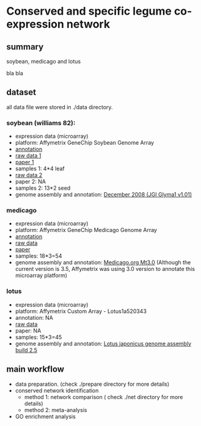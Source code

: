 # Conserved and specific legume co-expression network

## summary

soybean, medicago and lotus

bla bla

## dataset

all data file were stored in ./data directory.

### soybean (williams 82):

*  expression data (microarray)
  *  platform: Affymetrix GeneChip Soybean Genome Array
  *  [annotation](http://www.affymetrix.com/Auth/analysis/downloads/na32/ivt/Soybean.na32.annot.csv.zip)
  *  [raw data 1](http://www.ebi.ac.uk/arrayexpress/experiments/E-GEOD-26198)
  *  [paper 1](http://onlinelibrary.wiley.com/doi/10.1111/j.1365-3040.2011.02347.x/full)
  *  samples 1: 4\*4 leaf
  *  [raw data 2](http://www.ebi.ac.uk/arrayexpress/experiments/E-GEOD-18827)
  *  paper 2: NA
  *  samples 2: 13\*2 seed
* genome assembly and annotation: [December 2008 (JGI Glyma1 v1.01)](http://www.phytozome.net/soybean)

### medicago

*  expression data (microarray)
  *  platform: Affymetrix GeneChip Medicago Genome Array
  *  [annotation](http://www.affymetrix.com/Auth/analysis/downloads/na32/ivt/Medicago.na32.annot.csv.zip)
  *  [raw data](http://www.ebi.ac.uk/arrayexpress/experiments/E-MEXP-1097) 
  *  [paper](http://www.ncbi.nlm.nih.gov/pubmed/18410479)
  *  samples: 18\*3=54
*  genome assembly and annotation: [Medicago.org Mt3.0](http://www.medicagohapmap.org/) (Although the current version is 3.5, Affymetrix was using 3.0 version to annotate this microarray platform)

### lotus
*  expression data (microarray)
  *  platform: Affymetrix Custom Array - Lotus1a520343
  *  annotation: NA
  *  [raw data](http://www.ebi.ac.uk/arrayexpress/experiments/E-MEXP-1726)
  *  paper: NA
  *  samples: 15\*3=45 
*  genome assembly and annotation: [Lotus japonicus genome assembly build 2.5](http://www.kazusa.or.jp/lotus/)

## main workflow

* data preparation. \(check ./prepare directory for more details\)
* conserved network identification
  *  method 1: network comparison \( check ./net directory for more details\)
  *  method 2: meta-analysis
* GO enrichment analysis


